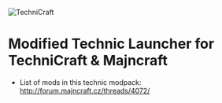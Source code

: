 ![TechniCraft](https://a248.e.akamai.net/camo.github.com/cd9588e2c7cd0e386db1b8f0bdd2f87cd69ade91/687474703a2f2f662e636c2e6c792f6974656d732f305132643174324b31683371317530313170304f2f6d616a6e63726166745f6c6f676f5f746563686e6963726166745f6461726b2e706e67)

Modified Technic Launcher for TechniCraft & Majncraft
==================================================================

- List of mods in this technic modpack: http://forum.majncraft.cz/threads/4072/
